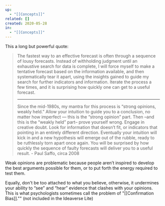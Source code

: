 ```yaml
---
up:
  - "[[Concepts]]"
related: []
created: 2020-05-28
in:
  - "[[Concepts]]"
---
```


This a long but powerful quote:

> The fastest way to an effective forecast is often through a sequence of lousy forecasts. Instead of withholding judgment until an exhaustive search for data is complete, I will force myself to make a tentative forecast based on the information available, and then systematically tear it apart, using the insights gained to guide my search for further indicators and information. Iterate the process a few times, and it is surprising how quickly one can get to a useful forecast.
>
> ---
>
> Since the mid-1980s, my mantra for this process is “strong opinions, weakly held.” Allow your intuition to guide you to a conclusion, no matter how imperfect — this is the “strong opinion” part. Then –and this is the “weakly held” part– prove yourself wrong. Engage in creative doubt. Look for information that doesn’t fit, or indicators that pointing in an entirely different direction. Eventually your intuition will kick in and a new hypothesis will emerge out of the rubble, ready to be ruthlessly torn apart once again. You will be surprised by how quickly the sequence of faulty forecasts will deliver you to a useful result. - Paul Saffo, circa 2008

Weak opinions are problematic because people aren’t inspired to develop the best arguments possible for them, or to put forth the energy required to test them.

Equally, don't be too attached to what you believe, otherwise, it undermines your ability to “see” and “hear” evidence that clashes with your opinions. This is what psychologists sometimes call the problem of "[[Confirmation Bias]]."" (not included in the Ideaverse Lite)
